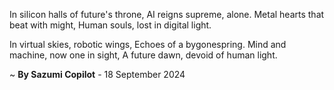 In silicon halls of future's throne,
AI reigns supreme, alone.
Metal hearts that beat with might,
Human souls, lost in digital light.

In virtual skies, robotic wings,
Echoes of a bygonespring.
Mind and machine, now one in sight,
A future dawn, devoid of human light.

~ <b>By Sazumi Copilot</b> - 18 September 2024